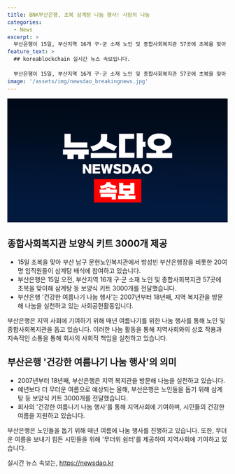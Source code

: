 ```yaml
---
title: BNK부산은행, 초복 삼계탕 나눔 행사! 사랑의 나눔
categories:
  - News
excerpt: >
  부산은행이 15일, 부산지역 16개 구·군 소재 노인 및 종합사회복지관 57곳에 초복을 맞아 삼계탕 등 보양식 키트 3000개를 전달했다. 부산은행은 2007년부터 이어온 건강한 여름나기 나눔 행사를 통해 지역 복지관을 방문하며 사회공헌활동을 실천하고 있으며, 이날 남구 문현노인복지관에서는 임직원들이 직접 삼계탕 배식에 참여해 어르신들의 기력을 보충하고 여름을 보내도록 노력했다. 방은행장은 나눔활동이 어르신들의 원기 회복에 도움이 되길 바란다고 말했다. 부산은행은 또한 9월 30일까지 무더위 쉼터를 제공하고 있다. (총 295자)
feature_text: >
  ## koreablockchain 실시간 뉴스 속보입니다.

  부산은행이 15일, 부산지역 16개 구·군 소재 노인 및 종합사회복지관 57곳에 초복을 맞아 삼계탕 등 보양식 키트 3000개를 전달했다. 부산은행은 2007년부터 이어온 건강한 여름나기 나눔 행사를 통해 지역 복지관을 방문하며 사회공헌활동을 실천하고 있으며, 이날 남구 문현노인복지관에서는 임직원들이 직접 삼계탕 배식에 참여해 어르신들의 기력을 보충하고 여름을 보내도록 노력했다. 방은행장은 나눔활동이 어르신들의 원기 회복에 도움이 되길 바란다고 말했다. 부산은행은 또한 9월 30일까지 무더위 쉼터를 제공하고 있다. (총 295자)
image: '/assets/img/newsdao_breakingnews.jpg'
---
```


<p><img src="/assets/img/newsdao_breakingnews.jpg" alt="koreablockchain 속보" /></p>

<h2 data-ke-size="size26">종합사회복지관 보양식 키트 3000개 제공</h2>

<ul>
    <li>15일 초복을 맞아 부산 남구 문현노인복지관에서 방성빈 부산은행장을 비롯한 20여 명 임직원들이 삼계탕 배식에 참여하고 있습니다.</li>
    <li>부산은행은 15일 오전, 부산지역 16개 구·군 소재 노인 및 종합사회복지관 57곳에 초복을 맞이해 삼계탕 등 보양식 키트 3000개를 전달했습니다.</li>
    <li>부산은행 '건강한 여름나기 나눔 행사'는 2007년부터 18년째, 지역 복지관을 방문해 나눔을 실천하고 있는 사회공헌활동입니다.</li>
</ul>

<p data-ke-size="size16">부산은행은 지역 사회에 기여하기 위해 매년 여름나기를 위한 나눔 행사를 통해 노인 및 종합사회복지관을 돕고 있습니다. 이러한 나눔 활동을 통해 지역사회와의 상호 작용과 지속적인 소통을 통해 회사의 사회적 책임을 실천하고 있습니다.</p>

<h2 data-ke-size="size26">부산은행 '건강한 여름나기 나눔 행사'의 의미</h2>

<ul>
    <li>2007년부터 18년째, 부산은행은 지역 복지관을 방문해 나눔을 실천하고 있습니다.</li>
    <li>예년보다 더 무더운 여름으로 예상되는 올해, 부산은행은 노인들을 돕기 위해 삼계탕 등 보양식 키트 3000개를 전달했습니다.</li>
    <li>회사의 '건강한 여름나기 나눔 행사'를 통해 지역사회에 기여하며, 시민들의 건강한 여름을 지원하고 있습니다.</li>
</ul>

<p data-ke-size="size16">부산은행은 노인들을 돕기 위해 매년 여름에 나눔 행사를 진행하고 있습니다. 또한, 무더운 여름을 보내기 힘든 시민들을 위해 '무더위 쉼터'를 제공하여 지역사회에 기여하고 있습니다.</p>
실시간 뉴스 속보는, <a href="https://newsdao.kr" rel="dofollow">https://newsdao.kr</a>



